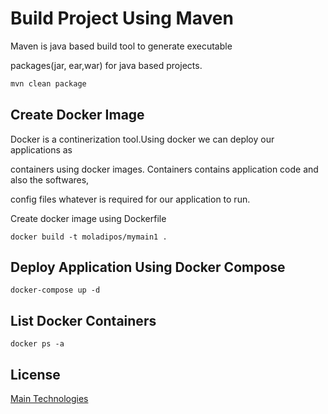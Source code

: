 # Build Project Using Maven

Maven is java based build tool to generate executable 

packages(jar, ear,war) for java based projects.

```bash
mvn clean package
```

## Create Docker Image
Docker is a continerization tool.Using docker we can deploy our applications as 

containers using docker images. Containers contains application code and also the softwares,

config files whatever is required for our application to run.

Create docker image using Dockerfile


```docker
docker build -t moladipos/mymain1 .
```

## Deploy Application Using Docker Compose 

```docker-compose 
docker-compose up -d 
```

## List Docker Containers
```docker
docker ps -a
```
## License
[Main Technologies](http://www.maintech.com)
